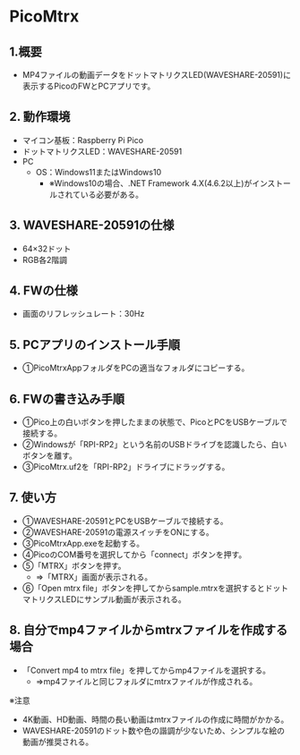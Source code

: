 # PicoMtrx

## 1.概要

- MP4ファイルの動画データをドットマトリクスLED(WAVESHARE-20591)に表示するPicoのFWとPCアプリです。 

## 2. 動作環境

- マイコン基板：Raspberry Pi Pico 
- ドットマトリクスLED：WAVESHARE-20591
- PC
  - OS：Windows11またはWindows10
    - ※Windows10の場合、.NET Framework 4.X(4.6.2以上)がインストールされている必要がある。
  
## 3. WAVESHARE-20591の仕様

- 64×32ドット
- RGB各2階調   
   
## 4. FWの仕様

- 画面のリフレッシュレート：30Hz

## 5. PCアプリのインストール手順

- ①PicoMtrxAppフォルダをPCの適当なフォルダにコピーする。

## 6. FWの書き込み手順

- ①Pico上の白いボタンを押したままの状態で、PicoとPCをUSBケーブルで接続する。
- ②Windowsが「RPI-RP2」という名前のUSBドライブを認識したら、白いボタンを離す。
- ③PicoMtrx.uf2を「RPI-RP2」ドライブにドラッグする。

## 7. 使い方

- ①WAVESHARE-20591とPCをUSBケーブルで接続する。
- ②WAVESHARE-20591の電源スイッチをONにする。
- ③PicoMtrxApp.exeを起動する。
- ④PicoのCOM番号を選択してから「connect」ボタンを押す。
- ⑤「MTRX」ボタンを押す。
  - ⇒「MTRX」画面が表示される。
- ⑥「Open mtrx file」ボタンを押してからsample.mtrxを選択するとドットマトリクスLEDにサンプル動画が表示される。

## 8. 自分でmp4ファイルからmtrxファイルを作成する場合

- 「Convert mp4 to mtrx file」を押してからmp4ファイルを選択する。
  - ⇒mp4ファイルと同じフォルダにmtrxファイルが作成される。

※注意
- 4K動画、HD動画、時間の長い動画はmtrxファイルの作成に時間がかかる。
- WAVESHARE-20591のドット数や色の諧調が少ないため、シンプルな絵の動画が推奨される。
